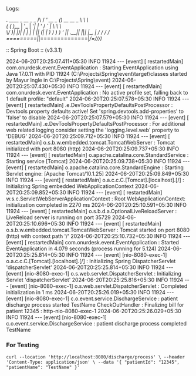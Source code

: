 Logs: 


  .   ____          _            __ _ _
 /\\ / ___'_ __ _ _(_)_ __  __ _ \ \ \ \
( ( )\___ | '_ | '_| | '_ \/ _` | \ \ \ \
 \\/  ___)| |_)| | | | | || (_| |  ) ) ) )
  '  |____| .__|_| |_|_| |_\__, | / / / /
 =========|_|==============|___/=/_/_/_/

 :: Spring Boot ::                (v3.3.1)

2024-06-20T20:25:07.411+05:30  INFO 11924 --- [event] [  restartedMain] com.onurdesk.event.EventApplication      : Starting EventApplication using Java 17.0.11 with PID 11924 (C:\Projects\Spring\event\target\classes started by Mayur Ingle in C:\Projects\Spring\event)
2024-06-20T20:25:07.430+05:30  INFO 11924 --- [event] [  restartedMain] com.onurdesk.event.EventApplication      : No active profile set, falling back to 1 default profile: "default"
2024-06-20T20:25:07.578+05:30  INFO 11924 --- [event] [  restartedMain] .e.DevToolsPropertyDefaultsPostProcessor : Devtools property defaults active! Set 'spring.devtools.add-properties' to 'false' to disable
2024-06-20T20:25:07.579+05:30  INFO 11924 --- [event] [  restartedMain] .e.DevToolsPropertyDefaultsPostProcessor : For additional web related logging consider setting the 'logging.level.web' property to 'DEBUG'
2024-06-20T20:25:09.712+05:30  INFO 11924 --- [event] [  restartedMain] o.s.b.w.embedded.tomcat.TomcatWebServer  : Tomcat initialized with port 8080 (http)
2024-06-20T20:25:09.737+05:30  INFO 11924 --- [event] [  restartedMain] o.apache.catalina.core.StandardService   : Starting service [Tomcat]
2024-06-20T20:25:09.738+05:30  INFO 11924 --- [event] [  restartedMain] o.apache.catalina.core.StandardEngine    : Starting Servlet engine: [Apache Tomcat/10.1.25]
2024-06-20T20:25:09.849+05:30  INFO 11924 --- [event] [  restartedMain] o.a.c.c.C.[Tomcat].[localhost].[/]       : Initializing Spring embedded WebApplicationContext
2024-06-20T20:25:09.852+05:30  INFO 11924 --- [event] [  restartedMain] w.s.c.ServletWebServerApplicationContext : Root WebApplicationContext: initialization completed in 2270 ms
2024-06-20T20:25:10.591+05:30  INFO 11924 --- [event] [  restartedMain] o.s.b.d.a.OptionalLiveReloadServer       : LiveReload server is running on port 35729
2024-06-20T20:25:10.696+05:30  INFO 11924 --- [event] [  restartedMain] o.s.b.w.embedded.tomcat.TomcatWebServer  : Tomcat started on port 8080 (http) with context path '/'
2024-06-20T20:25:10.732+05:30  INFO 11924 --- [event] [  restartedMain] com.onurdesk.event.EventApplication      : Started EventApplication in 4.079 seconds (process running for 5.124)
2024-06-20T20:25:25.814+05:30  INFO 11924 --- [event] [nio-8080-exec-1] o.a.c.c.C.[Tomcat].[localhost].[/]       : Initializing Spring DispatcherServlet 'dispatcherServlet'
2024-06-20T20:25:25.814+05:30  INFO 11924 --- [event] [nio-8080-exec-1] o.s.web.servlet.DispatcherServlet        : Initializing Servlet 'dispatcherServlet'
2024-06-20T20:25:25.816+05:30  INFO 11924 --- [event] [nio-8080-exec-1] o.s.web.servlet.DispatcherServlet        : Completed initialization in 1 ms
2024-06-20T20:25:26.019+05:30  INFO 11924 --- [event] [nio-8080-exec-1] c.o.event.service.DischargeService       : patient discharge process started TestName
CheckOutHandler : Finalizing bill for patient 12345 : http-nio-8080-exec-1
2024-06-20T20:25:26.029+05:30  INFO 11924 --- [event] [nio-8080-exec-1] c.o.event.service.DischargeService       : patient discharge process completed TestName


### For Testing

`curl --location 'http://localhost:8080/discharge/process' \
--header 'Content-Type: application/json' \
--data '{
"patientId": "12345",
"patientName": "TestName"
}'`
